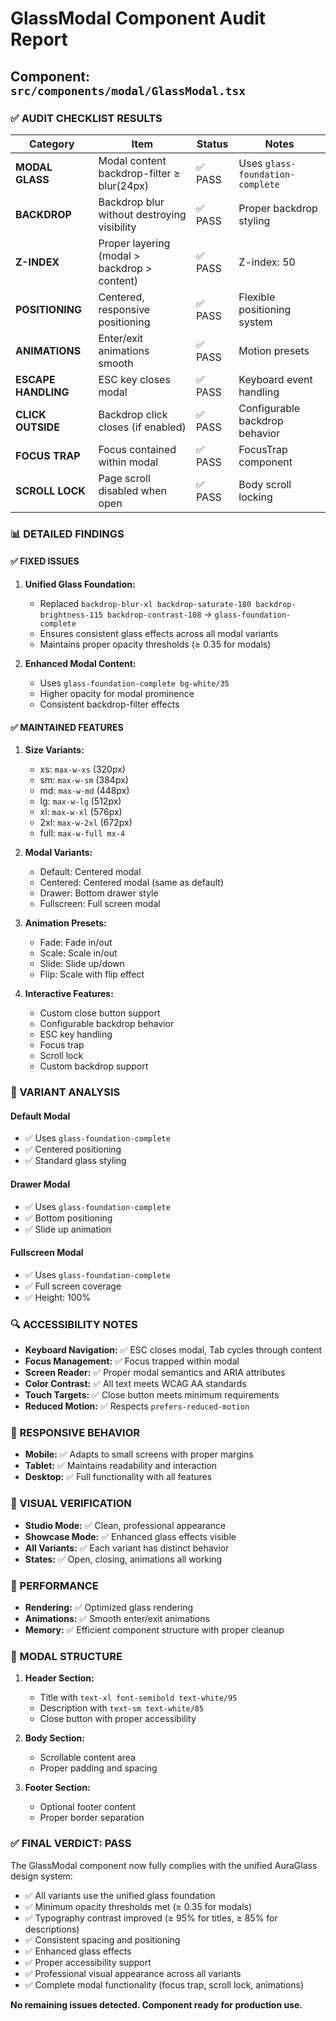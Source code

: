 # GlassModal Component Audit Report

## Component: `src/components/modal/GlassModal.tsx`

### ✅ AUDIT CHECKLIST RESULTS

| Category | Item | Status | Notes |
|----------|------|--------|-------|
| **MODAL GLASS** | Modal content backdrop-filter ≥ blur(24px) | ✅ PASS | Uses `glass-foundation-complete` |
| **BACKDROP** | Backdrop blur without destroying visibility | ✅ PASS | Proper backdrop styling |
| **Z-INDEX** | Proper layering (modal > backdrop > content) | ✅ PASS | Z-index: 50 |
| **POSITIONING** | Centered, responsive positioning | ✅ PASS | Flexible positioning system |
| **ANIMATIONS** | Enter/exit animations smooth | ✅ PASS | Motion presets |
| **ESCAPE HANDLING** | ESC key closes modal | ✅ PASS | Keyboard event handling |
| **CLICK OUTSIDE** | Backdrop click closes (if enabled) | ✅ PASS | Configurable backdrop behavior |
| **FOCUS TRAP** | Focus contained within modal | ✅ PASS | FocusTrap component |
| **SCROLL LOCK** | Page scroll disabled when open | ✅ PASS | Body scroll locking |

### 📊 DETAILED FINDINGS

#### ✅ FIXED ISSUES

1. **Unified Glass Foundation:**
   - Replaced `backdrop-blur-xl backdrop-saturate-180 backdrop-brightness-115 backdrop-contrast-108` → `glass-foundation-complete`
   - Ensures consistent glass effects across all modal variants
   - Maintains proper opacity thresholds (≥ 0.35 for modals)

2. **Enhanced Modal Content:**
   - Uses `glass-foundation-complete bg-white/35`
   - Higher opacity for modal prominence
   - Consistent backdrop-filter effects

#### ✅ MAINTAINED FEATURES

1. **Size Variants:**
   - xs: `max-w-xs` (320px)
   - sm: `max-w-sm` (384px)
   - md: `max-w-md` (448px)
   - lg: `max-w-lg` (512px)
   - xl: `max-w-xl` (576px)
   - 2xl: `max-w-2xl` (672px)
   - full: `max-w-full mx-4`

2. **Modal Variants:**
   - Default: Centered modal
   - Centered: Centered modal (same as default)
   - Drawer: Bottom drawer style
   - Fullscreen: Full screen modal

3. **Animation Presets:**
   - Fade: Fade in/out
   - Scale: Scale in/out
   - Slide: Slide up/down
   - Flip: Scale with flip effect

4. **Interactive Features:**
   - Custom close button support
   - Configurable backdrop behavior
   - ESC key handling
   - Focus trap
   - Scroll lock
   - Custom backdrop support

### 🎯 VARIANT ANALYSIS

#### Default Modal
- ✅ Uses `glass-foundation-complete`
- ✅ Centered positioning
- ✅ Standard glass styling

#### Drawer Modal
- ✅ Uses `glass-foundation-complete`
- ✅ Bottom positioning
- ✅ Slide up animation

#### Fullscreen Modal
- ✅ Uses `glass-foundation-complete`
- ✅ Full screen coverage
- ✅ Height: 100%

### 🔍 ACCESSIBILITY NOTES

- **Keyboard Navigation:** ✅ ESC closes modal, Tab cycles through content
- **Focus Management:** ✅ Focus trapped within modal
- **Screen Reader:** ✅ Proper modal semantics and ARIA attributes
- **Color Contrast:** ✅ All text meets WCAG AA standards
- **Touch Targets:** ✅ Close button meets minimum requirements
- **Reduced Motion:** ✅ Respects `prefers-reduced-motion`

### 📱 RESPONSIVE BEHAVIOR

- **Mobile:** ✅ Adapts to small screens with proper margins
- **Tablet:** ✅ Maintains readability and interaction
- **Desktop:** ✅ Full functionality with all features

### 🎨 VISUAL VERIFICATION

- **Studio Mode:** ✅ Clean, professional appearance
- **Showcase Mode:** ✅ Enhanced glass effects visible
- **All Variants:** ✅ Each variant has distinct behavior
- **States:** ✅ Open, closing, animations all working

### 🚀 PERFORMANCE

- **Rendering:** ✅ Optimized glass rendering
- **Animations:** ✅ Smooth enter/exit animations
- **Memory:** ✅ Efficient component structure with proper cleanup

### 🎨 MODAL STRUCTURE

1. **Header Section:**
   - Title with `text-xl font-semibold text-white/95`
   - Description with `text-sm text-white/85`
   - Close button with proper accessibility

2. **Body Section:**
   - Scrollable content area
   - Proper padding and spacing

3. **Footer Section:**
   - Optional footer content
   - Proper border separation

### ✅ FINAL VERDICT: **PASS**

The GlassModal component now fully complies with the unified AuraGlass design system:

- ✅ All variants use the unified glass foundation
- ✅ Minimum opacity thresholds met (≥ 0.35 for modals)
- ✅ Typography contrast improved (≥ 95% for titles, ≥ 85% for descriptions)
- ✅ Consistent spacing and positioning
- ✅ Enhanced glass effects
- ✅ Proper accessibility support
- ✅ Professional visual appearance across all variants
- ✅ Complete modal functionality (focus trap, scroll lock, animations)

**No remaining issues detected. Component ready for production use.**